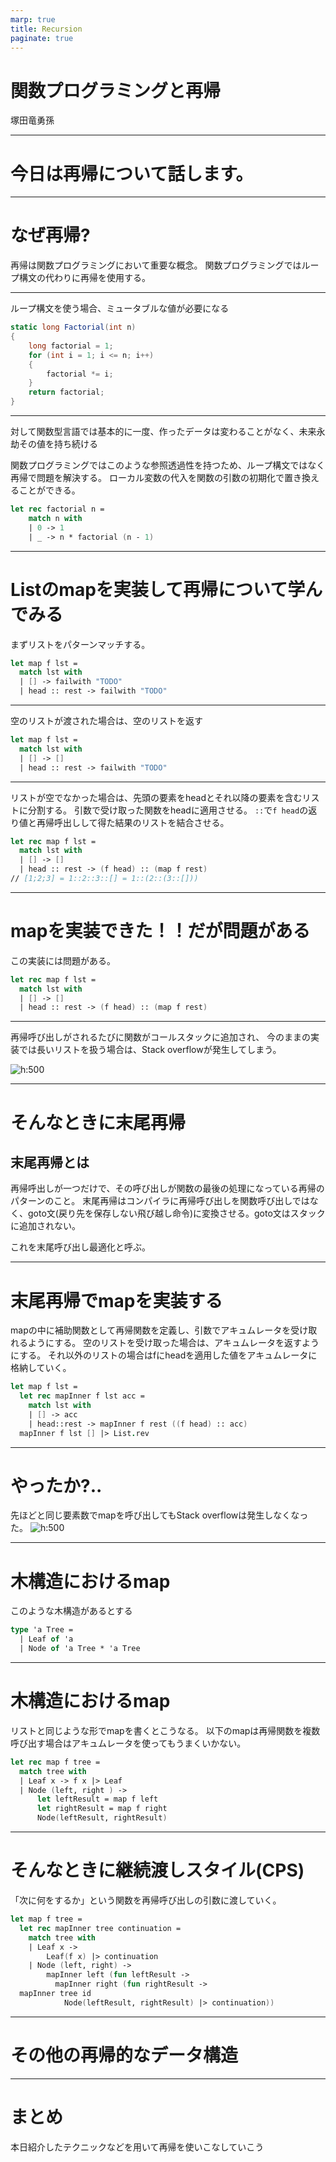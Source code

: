 ```yaml
---
marp: true
title: Recursion
paginate: true
---
```

# 関数プログラミングと再帰
塚田竜勇孫

---

# 今日は再帰について話します。

---

# なぜ再帰?

再帰は関数プログラミングにおいて重要な概念。
関数プログラミングではループ構文の代わりに再帰を使用する。

---
ループ構文を使う場合、ミュータブルな値が必要になる

```csharp
static long Factorial(int n)
{
    long factorial = 1;
    for (int i = 1; i <= n; i++)
    {
        factorial *= i;
    }
    return factorial;
}
```

---
対して関数型言語では基本的に一度、作ったデータは変わることがなく、未来永劫その値を持ち続ける

関数プログラミングではこのような参照透過性を持つため、ループ構文ではなく再帰で問題を解決する。
ローカル変数の代入を関数の引数の初期化で置き換えることができる。

```fsharp
let rec factorial n =
    match n with
    | 0 -> 1
    | _ -> n * factorial (n - 1)
```
---
# Listのmapを実装して再帰について学んでみる
まずリストをパターンマッチする。
```fsharp
let map f lst =
  match lst with
  | [] -> failwith "TODO"
  | head :: rest -> failwith "TODO"
```
---
空のリストが渡された場合は、空のリストを返す
```fsharp
let map f lst =
  match lst with
  | [] -> []
  | head :: rest -> failwith "TODO"
```
---
リストが空でなかった場合は、先頭の要素をheadとそれ以降の要素を含むリストに分割する。
引数で受け取った関数をheadに適用させる。
`::`で`f head`の返り値と再帰呼出しして得た結果のリストを結合させる。
```fsharp
let rec map f lst =
  match lst with
  | [] -> []
  | head :: rest -> (f head) :: (map f rest)
// [1;2;3] = 1::2::3::[] = 1::(2::(3::[]))
```
---
# mapを実装できた！！だが問題がある
この実装には問題がある。

```fsharp
let rec map f lst =
  match lst with
  | [] -> []
  | head :: rest -> (f head) :: (map f rest)
```
---
再帰呼び出しがされるたびに関数がコールスタックに追加され、
今のままの実装では長いリストを扱う場合は、Stack overflowが発生してしまう。

![h:500](./images/Screenshot%20from%202024-12-18%2022-41-41.png)

---
# そんなときに末尾再帰
## 末尾再帰とは

再帰呼出しが一つだけで、その呼び出しが関数の最後の処理になっている再帰のパターンのこと。
末尾再帰はコンパイラに再帰呼び出しを関数呼び出しではなく、goto文(戻り先を保存しない飛び越し命令)に変換させる。goto文はスタックに追加されない。

これを末尾呼び出し最適化と呼ぶ。

---
# 末尾再帰でmapを実装する

mapの中に補助関数として再帰関数を定義し、引数でアキュムレータを受け取れるようにする。
空のリストを受け取った場合は、アキュムレータを返すようにする。
それ以外のリストの場合はfにheadを適用した値をアキュムレータに格納していく。

```fsharp
let map f lst =
  let rec mapInner f lst acc =
    match lst with
    | [] -> acc
    | head::rest -> mapInner f rest ((f head) :: acc)
  mapInner f lst [] |> List.rev
```
---
# やったか?..
先ほどと同じ要素数でmapを呼び出してもStack overflowは発生しなくなった。
![h:500](./images/末尾再帰の結果.png)

---

# 木構造におけるmap
このような木構造があるとする

```fsharp
type 'a Tree =
  | Leaf of 'a
  | Node of 'a Tree * 'a Tree
```

---
# 木構造におけるmap
リストと同じような形でmapを書くとこうなる。
以下のmapは再帰関数を複数呼び出す場合はアキュムレータを使ってもうまくいかない。
```fsharp
let rec map f tree =
  match tree with
  | Leaf x -> f x |> Leaf
  | Node (left, right ) ->
      let leftResult = map f left
      let rightResult = map f right
      Node(leftResult, rightResult)
```
---

# そんなときに継続渡しスタイル(CPS)
「次に何をするか」という関数を再帰呼び出しの引数に渡していく。
```fsharp
let map f tree =
  let rec mapInner tree continuation =
    match tree with
    | Leaf x -> 
        Leaf(f x) |> continuation
    | Node (left, right) ->
        mapInner left (fun leftResult ->
          mapInner right (fun rightResult ->
  mapInner tree id
            Node(leftResult, rightResult) |> continuation))
```
---
# その他の再帰的なデータ構造

---

# まとめ
本日紹介したテクニックなどを用いて再帰を使いこなしていこう